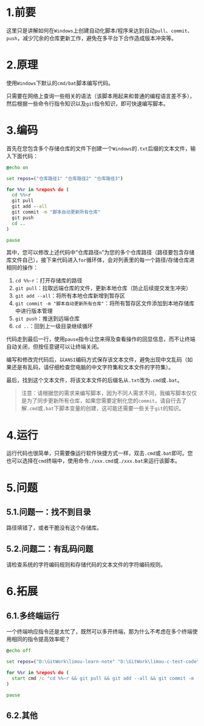 # 1.前要

这里只是讲解如何在`Windows`上创建自动化脚本/程序来达到自动`pull`、`commit`、`push`，减少冗余的仓库更新工作，避免在多平台下合作造成版本冲突等。

# 2.原理

使用`Windows`下默认的`cmd/bat`脚本编写代码。

只需要在网络上查询一些相关的语法（该脚本用起来和普通的编程语言差不多），然后根据一些命令行指令知识以及`git`指令知识，即可快速编写脚本。

# 3.编码

首先在您包含多个存储仓库的文件下创建一个`Windows`的`.txt`后缀的文本文件，输入下面代码：

```cmd
@echo on

set repos=("仓库路径1" "仓库路径2" "仓库路径3")

for %%r in %repos% do (
  cd %%~r
  git pull
  git add --all
  git commit -m "脚本自动更新所有仓库"
  git push
  cd ..
)

pause
```

其中，您可以修改上述代码中“仓库路径`n`”为您的多个仓库路径（路径要包含存储库文件自己），接下来代码进入`for`循环体，会对列表里的每一个路径/存储仓库进相同的操作：

1.   `cd %%~r`：打开存储库的路径
2.   `git pull`：拉取远端仓库的文件，更新本地仓库（防止后续提交发生冲突）
3.   `git add --all`：将所有本地仓库新增到暂存区
4.   `git commit -m "脚本自动更新所有仓库"`：将所有暂存区文件添加到本地存储库中进行版本管理
5.   `git push`：推送到远端仓库
6.   `cd ..`：回到上一级目录继续循环

代码走到最后一行，使用`pause`指令让您来得及查看操作的回显信息，而不让终端自动关闭，但按任意键可以让终端关闭。

编写和修改完代码后，以`ANSI`编码方式保存该文本文件，避免出现中文乱码（如果还是有乱码，请仔细检查您电脑的中文字符集和文本文件的字符集）。

最后，找到这个文本文件，将该文本文件的后缀名从`.txt`改为`.cmd`或`.bat`。

>   注意：请根据您的需求来编写脚本，因为不同人需求不同，我编写脚本仅仅是为了同步更新所有仓库，如果您需要定制化您的`commit`，请自行去了解`.cmd`或`.bat`下脚本变量的创建，这可能还需要一些关于`git`的知识。

# 4.运行

运行代码也很简单，只需要像运行软件快捷方式一样，双击`.cmd`或`.bat`即可。您也可以选择在`cmd`终端中，使用命令`./xxx.cmd`或`./xxx.bat`来运行该脚本。

# 5.问题

## 5.1.问题一：找不到目录

路径填错了，或者干脆没有这个存储库。

## 5.2.问题二：有乱码问题

请检查系统的字符编码规则和存储代码的文本文件的字符编码规则。

# 6.拓展

## 6.1.多终端运行

一个终端响应指令还是太忙了，既然可以多开终端，那为什么不考虑在多个终端使用相同的指令提高效率呢？

```cmd
@echo off

set repos=("D:\GitWork\limou-learn-note" "D:\GitWork\limou-c-test-code" "D:\GitWork\limou-blog-web" "D:\GitWork\limou_c_and_cpp_learn")

for %%r in %repos% do (
  start cmd /c "cd %%~r && git pull && git add --all && git commit -m '脚本自动更新所有仓库' && git push"
)

pause
```

## 6.2.其他
